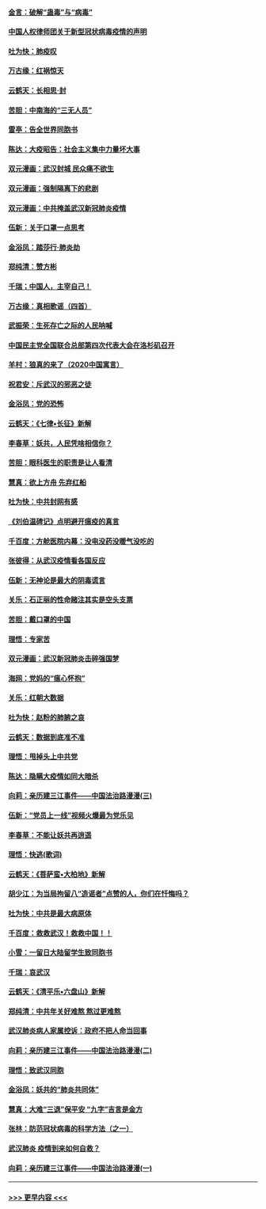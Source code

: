 #### [金言：破解“蛊毒”与“病毒”](../pages/nsc993/n11864103.md?t=02130733) 
#### [中国人权律师团关于新型冠状病毒疫情的声明](../pages/nsc993/n11864249.md?t=02130733) 
#### [吐为快：肺疫叹](../pages/nsc993/n11864027.md?t=02130733) 
#### [万古缘：红祸惊天](../pages/nsc993/n11864079.md?t=02130733) 
#### [云鹤天：长相思‧封](../pages/nsc993/n11864006.md?t=02130733) 
#### [苦胆：中南海的“三无人员”](../pages/nsc993/n11862997.md?t=02130733) 
#### [雷亭：告全世界同胞书](../pages/nsc993/n11862572.md?t=02130733) 
#### [陈达：大疫昭告：社会主义集中力量坏大事](../pages/nsc993/n11859419.md?t=02130733) 
#### [双元漫画：武汉封城 民众痛不欲生](../pages/nsc993/n11859287.md?t=02130733) 
#### [双元漫画：强制隔离下的悲剧](../pages/nsc993/n11859244.md?t=02130733) 
#### [双元漫画：中共掩盖武汉新冠肺炎疫情](../pages/nsc993/n11858249.md?t=02130733) 
#### [伍新：关于口罩一点思考](../pages/nsc993/n11859195.md?t=02130733) 
#### [金浴凤：踏莎行‧肺炎劫](../pages/nsc993/n11858227.md?t=02130733) 
#### [郑纯清：赞方彬](../pages/nsc993/n11856803.md?t=02130733) 
#### [千瑞；中国人，主宰自己！](../pages/nsc993/n11856793.md?t=02130733) 
#### [万古缘：真相歌谣（四首）](../pages/nsc993/n11856263.md?t=02130733) 
#### [武振荣：生死存亡之际的人民呐喊](../pages/nsc993/n11856256.md?t=02130733) 
#### [中国民主党全国联合总部第四次代表大会在洛杉矶召开](../pages/nsc993/n11856344.md?t=02130733) 
#### [羊村：狼真的来了（2020中国寓言）](../pages/nsc993/n11856229.md?t=02130733) 
#### [祝君安：斥武汉的邪恶之徒](../pages/nsc993/n11855861.md?t=02130733) 
#### [金浴凤：党的恐怖](../pages/nsc993/n11855849.md?t=02130733) 
#### [云鹤天：《七律▪长征》新解](../pages/nsc993/n11855479.md?t=02130733) 
#### [李春草：妖共，人民凭啥相信你？](../pages/nsc993/n11855196.md?t=02130733) 
#### [苦胆：眼科医生的职责是让人看清](../pages/nsc993/n11853840.md?t=02130733) 
#### [慧真：欲上方舟 先弃红船](../pages/nsc993/n11853483.md?t=02130733) 
#### [吐为快：中共封网有感](../pages/nsc993/n11852575.md?t=02130733) 
#### [《刘伯温碑记》点明避开瘟疫的真言](../pages/nsc993/n11852128.md?t=02130733) 
#### [千百度：方舱医院内幕：没电没药没暖气没吃的](../pages/nsc993/n11850211.md?t=02130733) 
#### [张彼得：从武汉疫情看各国反应](../pages/nsc993/n11850102.md?t=02130733) 
#### [伍新：无神论是最大的阴毒谎言](../pages/nsc993/n11846129.md?t=02130733) 
#### [关乐：石正丽的性命赌注其实是空头支票](../pages/nsc993/n11846109.md?t=02130733) 
#### [苦胆：戴口罩的中国](../pages/nsc993/n11845576.md?t=02130733) 
#### [理悟：专家苦](../pages/nsc993/n11845564.md?t=02130733) 
#### [双元漫画：武汉新冠肺炎击碎强国梦](../pages/nsc993/n11843320.md?t=02130733) 
#### [海网：党妈的“瘟心怀抱”](../pages/nsc993/n11840740.md?t=02130733) 
#### [关乐：红朝大数据](../pages/nsc993/n11840675.md?t=02130733) 
#### [吐为快：赵粉的肺腑之哀](../pages/nsc993/n11840618.md?t=02130733) 
#### [云鹤天：数据到底准不准](../pages/nsc993/n11840325.md?t=02130733) 
#### [理悟：甩掉头上中共党](../pages/nsc993/n11838826.md?t=02130733) 
#### [陈达：隐瞒大疫情如同大暗杀](../pages/nsc993/n11838771.md?t=02130733) 
#### [向莉：亲历建三江事件——中国法治路漫漫(三)](../pages/nsc993/n11831825.md?t=02130733) 
#### [伍新：“党员上一线”视频火爆最为党乐见](../pages/nsc993/n11838200.md?t=02130733) 
#### [李春草：不能让妖共再逍遥](../pages/nsc993/n11838102.md?t=02130733) 
#### [理悟：快逃(歌词)](../pages/nsc993/n11838083.md?t=02130733) 
#### [云鹤天：《菩萨蛮▪大柏地》新解](../pages/nsc993/n11838059.md?t=02130733) 
#### [胡少江：为当局拘留八“造谣者”点赞的人，你们在忏悔吗？](../pages/nsc993/n11836801.md?t=02130733) 
#### [吐为快：中共是最大病原体](../pages/nsc993/n11836748.md?t=02130733) 
#### [千百度：救救武汉！救救中国！！](../pages/nsc993/n11836145.md?t=02130733) 
#### [小雪：一留日大陆留学生致同胞书](../pages/nsc993/n11834624.md?t=02130733) 
#### [千瑞：哀武汉](../pages/nsc993/n11833647.md?t=02130733) 
#### [云鹤天：《清平乐▪六盘山》新解](../pages/nsc993/n11833611.md?t=02130733) 
#### [郑纯清：中共年关好难熬 熬过更难熬](../pages/nsc993/n11833489.md?t=02130733) 
#### [武汉肺炎病人家属控诉：政府不把人命当回事](../pages/nsc993/n11833205.md?t=02130733) 
#### [向莉：亲历建三江事件——中国法治路漫漫(二)](../pages/nsc993/n11829102.md?t=02130733) 
#### [理悟：致武汉同胞](../pages/nsc993/n11831522.md?t=02130733) 
#### [金浴凤：妖共的“肺炎共同体”](../pages/nsc993/n11829448.md?t=02130733) 
#### [慧真：大难“三退”保平安 “九字”吉言是金方](../pages/nsc993/n11829501.md?t=02130733) 
#### [张林：防范冠状病毒的科学方法（之一）](../pages/nsc993/n11828618.md?t=02130733) 
#### [武汉肺炎 疫情到来如何自救？](../pages/nsc993/n11827632.md?t=02130733) 
#### [向莉：亲历建三江事件——中国法治路漫漫(一)](../pages/nsc993/n11827190.md?t=02130733) 

----
#### [ >>> 更早内容 <<< ](../indexes/nsc993-earlier.md)

